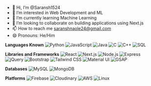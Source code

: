 - 👋 Hi, I’m @Saransh1524
- 👀 I’m interested in Web Development and ML
- 🌱 I’m currently learning Machine Learning 
- 💞️ I’m looking to collaborate on building applications using Next.js
- 📫 How to reach me saranshnaole24@gmail.com
- 😄 Pronouns: He/Him

**Languages Known**
![Python](https://img.shields.io/badge/-Python-3776AB?logo=python&logoColor=white)
![JavaScript](https://img.shields.io/badge/-JavaScript-F7DF1E?logo=javascript&logoColor=black)
![Java](https://img.shields.io/badge/-Java-007396?logo=java&logoColor=white)
![C](https://img.shields.io/badge/-C-A8B9CC?logo=c&logoColor=white)
![C++](https://img.shields.io/badge/-C++-00599C?logo=cplusplus&logoColor=white)
![SQL](https://img.shields.io/badge/-SQL-4479A1?logo=postgresql&logoColor=white)

**Libraries and Frameworks**
![React](https://img.shields.io/badge/-React-61DAFB?logo=react&logoColor=black)
![Next.js](https://img.shields.io/badge/-Next.js-000000?logo=nextdotjs&logoColor=white)
![Node.js](https://img.shields.io/badge/-Node.js-339933?logo=nodedotjs&logoColor=white)
![Express](https://img.shields.io/badge/-Express-000000?logo=express&logoColor=white)
![jQuery](https://img.shields.io/badge/-jQuery-0769AD?logo=jquery&logoColor=white)
![Bootstrap](https://img.shields.io/badge/-Bootstrap-7952B3?logo=bootstrap&logoColor=white)
![Tailwind CSS](https://img.shields.io/badge/-Tailwind_CSS-38B2AC?logo=tailwindcss&logoColor=white)
![Material UI](https://img.shields.io/badge/-Material_UI-0081CB?logo=material-ui&logoColor=white)
![GSAP](https://img.shields.io/badge/-GSAP-88CE02?logo=greensock&logoColor=white)

**Databases**
![MySQL](https://img.shields.io/badge/-MySQL-4479A1?logo=mysql&logoColor=white)
![MongoDB](https://img.shields.io/badge/-MongoDB-47A248?logo=mongodb&logoColor=white)

**Platforms**
![Firebase](https://img.shields.io/badge/-Firebase-FFCA28?logo=firebase&logoColor=black)
![Cloudinary](https://img.shields.io/badge/-Cloudinary-3448C5?logo=cloudinary&logoColor=white)
![AWS](https://img.shields.io/badge/-AWS-232F3E?logo=amazon-aws&logoColor=white)
![Linux](https://img.shields.io/badge/-Linux-FCC624?logo=linux&logoColor=black)


<!---
Saransh1524/Saransh1524 is a ✨ special ✨ repository because its `README.md` (this file) appears on your GitHub profile.
You can click the Preview link to take a look at your changes.
--->
